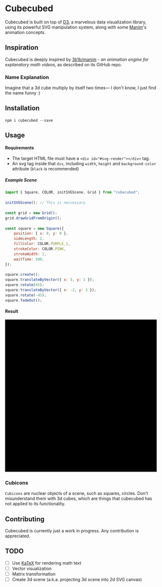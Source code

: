# Cubecubed

Cubecubed is built on top of [D3](https://github.com/d3/d3), a marvelous data visualization library, using its powerful SVG manipulation system, along with some [Manim](https://github.com/d3/d3)'s animation concepts.

## Inspiration

Cubecubed is deeply inspired by [3b1b/manim](https://github.com/3b1b/manim) - _an animation engine for explanatory math videos_, as described on its GitHub repo.

### Name Explanation

Imagine that a 3d cube multiply by itself two times— I don't know, I just find the name funny :)

## Installation

`npm i cubecubed --save`

## Usage

#### Requirements

-   The target HTML file must have a `<div id="#svg-render"></div>` tag.
-   An svg tag inside that `div`, including `width`, `height` and `background-color` attribute (`black` is recommended)

##### Example Scene

```js
import { Square, COLOR, initSVGScene, Grid } from "cubecubed";

initSVGScene(); // This is neccessary

const grid = new Grid();
grid.drawGridFromOrigin();

const square = new Square({
    position: { x: 0, y: 0 },
    sideLength: 2,
    fillColor: COLOR.PURPLE_1,
    strokeColor: COLOR.PINK,
    strokeWidth: 2,
    waitTime: 500,
});

square.create();
square.translateByVector({ x: 5, y: 1 });
square.rotate(45);
square.translateByVector({ x: -2, y: 3 });
square.rotate(-45);
square.fadeOut();
```

#### Result

![](cut.gif)

### Cubicons

`Cubicons` are nuclear objects of a scene, such as squares, circles. Don't misunderstand them with 3d cubes, which are things that cubecubed has not applied to its functionality.

## Contributing

Cubecubed is currently just a work in progress. Any contribution is appreciated.

## TODO

-   [ ] Use [KaTeX](https://github.com/KaTeX/KaTeX) for rendering math text
-   [ ] Vector visualization
-   [ ] Matrix transformation
-   [ ] Create 3d scene (a.k.a. projecting 3d scene into 2d SVG canvas)
